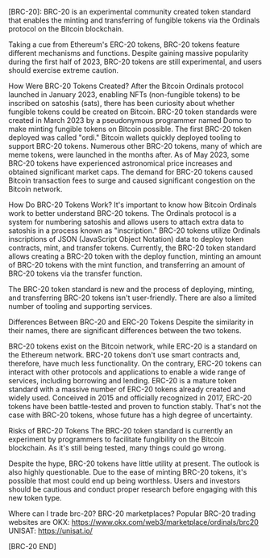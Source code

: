 [BRC-20]:
BRC-20 is an experimental community created token standard that enables the minting and transferring of fungible tokens via the Ordinals protocol on the Bitcoin blockchain.

Taking a cue from Ethereum's ERC-20 tokens, BRC-20 tokens feature different mechanisms and functions. Despite gaining massive popularity during the first half of 2023, BRC-20 tokens are still experimental, and users should exercise extreme caution.

How Were BRC-20 Tokens Created?
After the Bitcoin Ordinals protocol launched in January 2023, enabling NFTs (non-fungible tokens) to be inscribed on satoshis (sats), there has been curiosity about whether fungible tokens could be created on Bitcoin. BRC-20 token standards were created in March 2023 by a pseudonymous programmer named Domo to make minting fungible tokens on Bitcoin possible. 
The first BRC-20 token deployed was called "ordi." Bitcoin wallets quickly deployed tooling to support BRC-20 tokens. Numerous other BRC-20 tokens, many of which are meme tokens, were launched in the months after. As of May 2023, some BRC-20 tokens have experienced astronomical price increases and obtained significant market caps. The demand for BRC-20 tokens caused Bitcoin transaction fees to surge and caused significant congestion on the Bitcoin network.

How Do BRC-20 Tokens Work?
It's important to know how Bitcoin Ordinals work to better understand BRC-20 tokens. The Ordinals protocol is a system for numbering satoshis and allows users to attach extra data to satoshis in a process known as "inscription."
BRC-20 tokens utilize Ordinals inscriptions of JSON (JavaScript Object Notation) data to deploy token contracts, mint, and transfer tokens. Currently, the BRC-20 token standard allows creating a BRC-20 token with the deploy function, minting an amount of BRC-20 tokens with the mint function, and transferring an amount of BRC-20 tokens via the transfer function.

The BRC-20 token standard is new and the process of deploying, minting, and transferring BRC-20 tokens isn't user-friendly. There are also a limited number of tooling and supporting services.

Differences Between BRC-20 and ERC-20 Tokens
Despite the similarity in their names, there are significant differences between the two tokens.

BRC-20 tokens exist on the Bitcoin network, while ERC-20 is a standard on the Ethereum network. BRC-20 tokens don't use smart contracts and, therefore, have much less functionality. On the contrary, ERC-20 tokens can interact with other protocols and applications to enable a wide range of services, including borrowing and lending. ERC-20 is a mature token standard with a massive number of ERC-20 tokens already created and widely used. Conceived in 2015 and officially recognized in 2017, ERC-20 tokens have been battle-tested and proven to function stably. That's not the case with BRC-20 tokens, whose future has a high degree of uncertainty.

Risks of BRC-20 Tokens
The BRC-20 token standard is currently an experiment by programmers to facilitate fungibility on the Bitcoin blockchain. As it's still being tested, many things could go wrong.

Despite the hype, BRC-20 tokens have little utility at present. The outlook is also highly questionable. Due to the ease of minting BRC-20 tokens, it's possible that most could end up being worthless. Users and investors should be cautious and conduct proper research before engaging with this new token type. 

Where can I trade brc-20? BRC-20 marketplaces?
Popular BRC-20 trading websites are
OKX: https://www.okx.com/web3/marketplace/ordinals/brc20
UNISAT: https://unisat.io/

[BRC-20 END]